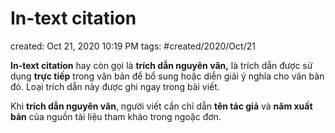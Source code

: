 # In-text citation

created: Oct 21, 2020 10:19 PM
tags: #created/2020/Oct/21

**In-text citation** hay còn gọi là **trích dẫn nguyên văn,** là trích dẫn được sử dụng **trực tiếp** trong văn bản để bổ sung hoặc diễn giải ý nghĩa cho văn bản đó. Loại trích dẫn này được ghi ngay trong bài viết.

Khi **trích dẫn nguyên văn**, người viết cần chỉ dẫn **tên tác giả** và **năm xuất bản** của nguồn tài liệu tham khảo trong ngoặc đơn.